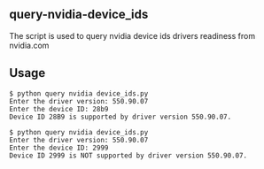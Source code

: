 ## query-nvidia-device_ids

The script is used to query nvidia device ids drivers readiness from nvidia.com 

## Usage
```
$ python query nvidia device_ids.py
Enter the driver version: 550.90.07
Enter the device ID: 28b9
Device ID 28B9 is supported by driver version 550.90.07.

$ python query nvidia device_ids.py
Enter the driver version: 550.90.07
Enter the device ID: 2999
Device ID 2999 is NOT supported by driver version 550.90.07.
